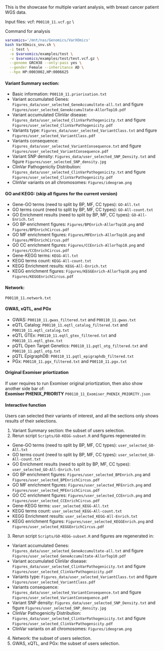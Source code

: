 This is the showcase for multiple variant analysis, with breast cancer patient WGS data.

Input files:
vcf: `P00110_11.vcf.gz` \

Command for analysis
```bash
varxomics='/mnt/nas/Genomics/VarXOmics'
bash VarXOmics_snv.sh \
  -i test \
  -o $varxomics/examples/test \
  -v $varxomics/examples/test/test.vcf.gz \
  --genome GRCH38 --only-pass yes \
  --gender Female --inheritance AD \
  --hpo HP:0003002,HP:0006625
```

#### Variant Summary section:
  - Basic information: `P00110_11.priorisation.txt`
  - Variant accumulated Genes: `Figures_data/user_selected_GeneAccumultate-all.txt` and figure `Figures/user_selected_GeneAccumultate-AllorTop10.pdf`
  - Variant accumulated ClinVar disease: `Figures_data/user_selected_ClinVarPathogenicity.txt` and figure `Figures/user_selected_ClinVarPathogenicity.pdf`
  - Variants type: `Figures_data/user_selected_VariantClass.txt` and figure `Figures/user_selected_VariantClass.pdf`
  - Variants consequence: `Figures_data/user_selected_VariantConsequence.txt` and figure `Figures/user_selected_VariantConsequence.pdf`
  - Variant SNP density: `Figures_data/user_selected_SNP_Density.txt` and figure `Figures/user_selected_SNP_density.jpg`
  - ClinVar Pathogenicity Distribution: `Figures_data/user_selected_ClinVarPathogenicity.txt` and figure `Figures/user_selected_ClinVarPathogenicity.pdf`
  - ClinVar variants on all chromosomes: `Figures/ideogram.png`

#### GO and KEGG: (skip all figures for the current version)
  - Gene-GO terms (need to split by BP, MF, CC types): `GO-All.txt`
  - GO terms count (need to split by BP, MF, CC types): `GO-All-count.txt`
  - GO Enrichment results (need to split by BP, MF, CC types): `GO-All-Enrich.txt`
  - GO BP enrichment figures: `Figures/BPEnrich-AllorTop10.png` and `Figures/BPEnrichCircus.pdf`
  - GO MF enrichment figures: `Figures/MFEnrich-AllorTop10.png` and `Figures/MFEnrichCircus.pdf`
  - GO CC enrichment figures: `Figures/CCEnrich-AllorTop10.png` and `Figures/CCEnrichCircus.pdf`
  - Gene-KEGG terms: `KEGG-All.txt`
  - KEGG terms count: `KEGG-All-count.txt`
  - KEGG Enrichment results: `KEGG-All-Enrich.txt`
  - KEGG enrichment figures: `Figures/KEGGEnrich-AllorTop10.png` and `Figures/KEGGEnrichCircus.pdf`

#### Network:
  `P00110_11.network.txt`

#### GWAS, xQTL, and PGx
  - GWAS: `P00110_11.gwas_filtered.txt` and `P00110_11.gwas.txt`
  - eQTL Catalog: `P00110_11.eqtl_catalog_filtered.txt` and `P00110_11.eqtl_catalog.txt` 
  - eQTL GTEx: `P00110_11.eqtl_gtex_filtered.txt` and `P00110_11.eqtl_gtex.txt`
  - pQTL Open Target Genetics: `P00110_11.pqtl_otg_filtered.txt` and `P00110_11.pqtl_otg.txt`
  - pQTL EpigraphDB: `P00110_11.pqtl_epigraphdb_filtered.txt`
  - PGx: `P00110_11.pgx_filtered.txt` and `P00110_11.pgx.txt`

#### Original Exomiser priortization 
If user requires to run Exomiser original priortization, then also show another side bar of: \
**Exomiser PHENIX_PRIORITY** `P00110_11_Exomiser_PHENIX_PRIORITY.json`


 #### Interactive function
 Users can selected their variants of interest, and all the sections only shows results of their selections. 
 1. Variant Summary section: the subset of users selection.
 2. Rerun script `Scripts/GO-KEGG-subset.R` and figures regenerated in:
  - Gene-GO terms (need to split by BP, MF, CC types): `user_selected_GO-All.txt`
  - GO terms count (need to split by BP, MF, CC types): `user_selected_GO-All-count.txt`
  - GO Enrichment results (need to split by BP, MF, CC types): `user_selected_GO-All-Enrich.txt`
  - GO BP enrichment figures: `Figures/user_selected_BPEnrich.png` and `Figures/user_selected_BPEnrichCircus.pdf`
  - GO MF enrichment figures: `Figures/user_selected_MFEnrich.png` and `Figures/user_selected_MFEnrichCircus.pdf`
  - GO CC enrichment figures: `Figures/user_selected_CCEnrich.png` and `Figures/user_selected_CCEnrichCircus.pdf`
  - Gene-KEGG terms: `user_selected_KEGG-All.txt`
  - KEGG terms count: `user_selected_KEGG-All-count.txt`
  - KEGG Enrichment results: `user_selected_KEGG-All-Enrich.txt`
  - KEGG enrichment figures: `Figures/user_selected_KEGGEnrich.png` and `Figures/user_selected_KEGGEnrichCircus.pdf`
 3. Rerun script `Scripts/GO-KEGG-subset.R` and figures are regenerated in:
  - Variant accumulated Genes: `Figures_data/user_selected_GeneAccumultate-all.txt` and figure `Figures/user_selected_GeneAccumultate-AllorTop10.pdf`
  - Variant accumulated ClinVar disease: `Figures_data/user_selected_ClinVarPathogenicity.txt` and figure `Figures/user_selected_ClinVarPathogenicity.pdf`
  - Variants type: `Figures_data/user_selected_VariantClass.txt` and figure `Figures/user_selected_VariantClass.pdf`
  - Variants consequence: `Figures_data/user_selected_VariantConsequence.txt` and figure `Figures/user_selected_VariantConsequence.pdf`
  - Variant SNP density: `Figures_data/user_selected_SNP_Density.txt` and figure `Figures/user_selected_SNP_density.jpg`
  - ClinVar Pathogenicity Distribution: `Figures_data/user_selected_ClinVarPathogenicity.txt` and figure `Figures/user_selected_ClinVarPathogenicity.pdf`
  - ClinVar variants on all chromosomes: `Figures/ideogram.png`
 4. Network: the subset of users selection.
 5. GWAS, xQTL, and PGx: the subset of users selection.
